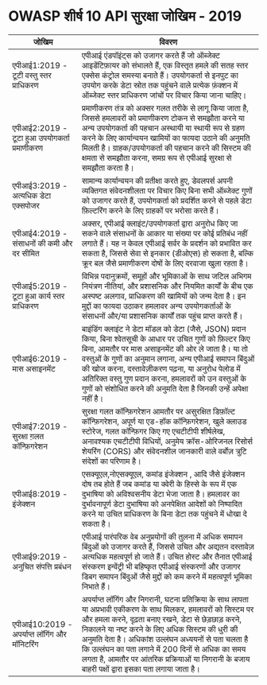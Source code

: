 OWASP शीर्ष 10 API सुरक्षा जोखिम - 2019
======================================

| जोखिम | विवरण                                                                                                                                                                                                                                                                                                                                                                                                                                            |
| ---- |--------------------------------------------------------------------------------------------------------------------------------------------------------------------------------------------------------------------------------------------------------------------------------------------------------------------------------------------------------------------------------------------------------------------------------------------------|
| एपीआई1:2019 - टूटी वस्तु स्तर प्राधिकरण | एपीआई एंडपॉइंट्स को उजागर करते हैं जो ऑब्जेक्ट आइडेंटिफ़ायर को संभालते हैं, एक विस्तृत हमले की सतह स्तर एक्सेस कंट्रोल समस्या बनाते हैं। उपयोगकर्ता से इनपुट का उपयोग करके डेटा स्रोत तक पहुंचने वाले प्रत्येक फ़ंक्शन में ऑब्जेक्ट स्तर प्राधिकरण जांचों पर विचार किया जाना चाहिए।                                                                                                                                                              |
| एपीआई2:2019 - टूटा हुआ उपयोगकर्ता प्रमाणीकरण | प्रमाणीकरण तंत्र को अक्सर गलत तरीके से लागू किया जाता है, जिससे हमलावरों को प्रमाणीकरण टोकन से समझौता करने या अन्य उपयोगकर्ता की पहचान अस्थायी या स्थायी रूप से ग्रहण करने के लिए कार्यान्वयन खामियों का फायदा उठाने की अनुमति मिलती है। ग्राहक/उपयोगकर्ता की पहचान करने की सिस्टम की क्षमता से समझौता करना, समग्र रूप से एपीआई सुरक्षा से समझौता करता है।                                                                                       |
| एपीआई3:2019 - अत्यधिक डेटा एक्सपोजर | सामान्य कार्यान्वयन की प्रतीक्षा करते हुए, डेवलपर्स अपनी व्यक्तिगत संवेदनशीलता पर विचार किए बिना सभी ऑब्जेक्ट गुणों को उजागर करते हैं, उपयोगकर्ता को प्रदर्शित करने से पहले डेटा फ़िल्टरिंग करने के लिए ग्राहकों पर भरोसा करते हैं।                                                                                                                                                                                                              |
| एपीआई4:2019 - संसाधनों की कमी और दर सीमित | अक्सर, एपीआई क्लाइंट/उपयोगकर्ता द्वारा अनुरोध किए जा सकने वाले संसाधनों के आकार या संख्या पर कोई प्रतिबंध नहीं लगाते हैं। यह न केवल एपीआई सर्वर के प्रदर्शन को प्रभावित कर सकता है, जिससे सेवा से इनकार (डीओएस) हो सकता है, बल्कि क्रूर बल जैसे प्रमाणीकरण दोषों के लिए दरवाजा खुला रहता है।                                                                                                                                                     |
| एपीआई5:2019 - टूटा हुआ कार्य स्तर प्राधिकरण | विभिन्न पदानुक्रमों, समूहों और भूमिकाओं के साथ जटिल अभिगम नियंत्रण नीतियां, और प्रशासनिक और नियमित कार्यों के बीच एक अस्पष्ट अलगाव, प्राधिकरण की खामियों को जन्म देता है। इन मुद्दों का फायदा उठाकर हमलावर अन्य उपयोगकर्ताओं के संसाधनों और/या प्रशासनिक कार्यों तक पहुंच प्राप्त करते हैं।                                                                                                                                                      |
| एपीआई6:2019 - मास असाइनमेंट | बाइंडिंग क्लाइंट ने डेटा मॉडल को डेटा (जैसे, JSON) प्रदान किया, बिना श्वेतसूची के आधार पर उचित गुणों को फ़िल्टर किए बिना, आमतौर पर मास असाइनमेंट की ओर ले जाता है। या तो वस्तुओं के गुणों का अनुमान लगाना, अन्य एपीआई समापन बिंदुओं की खोज करना, दस्तावेज़ीकरण पढ़ना, या अनुरोध पेलोड में अतिरिक्त वस्तु गुण प्रदान करना, हमलावरों को उन वस्तुओं के गुणों को संशोधित करने की अनुमति देता है जिनकी उन्हें अपेक्षा नहीं है।                        |
| एपीआई7:2019 - सुरक्षा ग़लत कॉन्फ़िगरेशन | सुरक्षा गलत कॉन्फ़िगरेशन आमतौर पर असुरक्षित डिफ़ॉल्ट कॉन्फ़िगरेशन, अपूर्ण या एड-हॉक कॉन्फ़िगरेशन, खुले क्लाउड स्टोरेज, गलत कॉन्फ़िगर किए गए एचटीटीपी शीर्षलेख, अनावश्यक एचटीटीपी विधियों, अनुमेय क्रॉस-ओरिजनल रिसोर्स शेयरिंग (CORS) और संवेदनशील जानकारी वाले वर्बोज़ त्रुटि संदेशों का परिणाम है।                                                                                                                                                      |
| एपीआई8:2019 - इंजेक्शन |एसक्यूएल,नोएसक्यूएल, कमांड इंजेक्शन , आदि जैसे इंजेक्शन दोष तब होते हैं जब कमांड या क्वेरी के हिस्से के रूप में एक दुभाषिया को अविश्वसनीय डेटा भेजा जाता है। हमलावर का दुर्भावनापूर्ण डेटा दुभाषिया को अनपेक्षित आदेशों को निष्पादित करने या उचित प्राधिकरण के बिना डेटा तक पहुंचने में धोखा दे सकता है।                                                                                                                                                 |
| एपीआई9:2019 - अनुचित संपत्ति प्रबंधन | एपीआई पारंपरिक वेब अनुप्रयोगों की तुलना में अधिक समापन बिंदुओं को उजागर करते हैं, जिससे उचित और अद्यतन दस्तावेज़ अत्यधिक महत्वपूर्ण हो जाते हैं। उचित होस्ट और तैनात एपीआई संस्करण इन्वेंट्री भी बहिष्कृत एपीआई संस्करणों और उजागर डिबग समापन बिंदुओं जैसे मुद्दों को कम करने में महत्वपूर्ण भूमिका निभाते हैं।                                                                                                                                  |
| एपीआई10:2019 - अपर्याप्त लॉगिंग और मॉनिटरिंग | अपर्याप्त लॉगिंग और निगरानी, ​​​​घटना प्रतिक्रिया के साथ लापता या अप्रभावी एकीकरण के साथ मिलकर, हमलावरों को सिस्टम पर और हमला करने, दृढ़ता बनाए रखने, डेटा से छेड़छाड़ करने, निकालने या नष्ट करने के लिए अधिक सिस्टम की धुरी की अनुमति देता है। अधिकांश उल्लंघन अध्ययनों से पता चलता है कि उल्लंघन का पता लगाने में 200 दिनों से अधिक का समय लगता है, आमतौर पर आंतरिक प्रक्रियाओं या निगरानी के बजाय बाहरी पक्षों द्वारा इसका पता लगाया जाता है। |